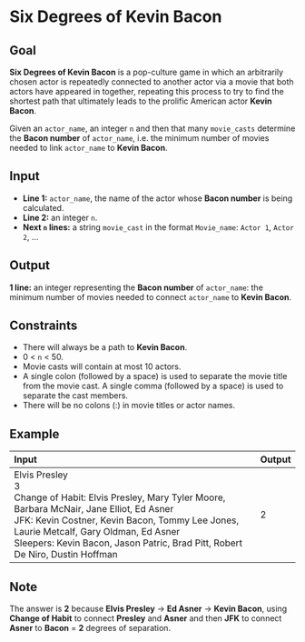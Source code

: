 # Six Degrees of Kevin Bacon

## Goal
**Six Degrees of Kevin Bacon** is a pop-culture game in which an arbitrarily chosen actor is repeatedly connected to another actor via a movie 
that both actors have appeared in together, repeating this process to try to find the shortest path that ultimately leads to the prolific 
American actor **Kevin Bacon**.  

Given an `actor_name`, an integer `n` and then that many `movie_casts` determine the **Bacon number** of `actor_name`, i.e. the minimum number of 
movies needed to link `actor_name` to **Kevin Bacon**.

## Input
- **Line 1:** `actor_name`, the name of the actor whose **Bacon number** is being calculated.
- **Line 2:** an integer `n`.
- **Next `n` lines:** a string `movie_cast` in the format `Movie_name`: `Actor 1`, `Actor 2`, ...

## Output
**1 line:** an integer representing the **Bacon number** of `actor_name`: the minimum number of movies needed to connect `actor_name` to 
**Kevin Bacon**.

## Constraints
- There will always be a path to **Kevin Bacon**.
- 0 < `n` < 50.
- Movie casts will contain at most 10 actors.
- A single colon (followed by a space) is used to separate the movie title from the movie cast. A single comma (followed by a space) is used to separate the cast members.
- There will be no colons (:) in movie titles or actor names.

## Example
<table>
  <thead>
    <tr>
      <th align= "left">Input</th>
      <th align= "left">Output</th>
    </tr>
  </thead>
  <tbody>
    <tr>
        <td>
			Elvis Presley</br>
			3</br>
			Change of Habit: Elvis Presley, Mary Tyler Moore, Barbara McNair, Jane Elliot, Ed Asner</br>
			JFK: Kevin Costner, Kevin Bacon, Tommy Lee Jones, Laurie Metcalf, Gary Oldman, Ed Asner</br>
			Sleepers: Kevin Bacon, Jason Patric, Brad Pitt, Robert De Niro, Dustin Hoffman
        </td>
        <td>
			2
		</td>
    </tr>
  </tbody>
</table>

## Note
The answer is **2** because **Elvis Presley** → **Ed Asner** → **Kevin Bacon**, using **Change of Habit** to connect **Presley** and **Asner** and 
then **JFK** to connect **Asner** to **Bacon** = **2** degrees of separation.